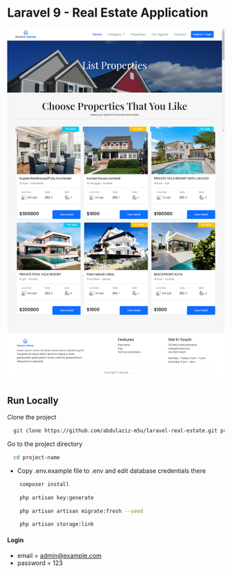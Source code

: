 # Laravel 9 - Real Estate Application

![preview img](/preview.png)

## Run Locally

Clone the project

```bash
  git clone https://github.com/abdulaziz-m5u/laravel-real-estate.git project-name
```

Go to the project directory

```bash
  cd project-name
```

-   Copy .env.example file to .env and edit database credentials there

```bash
    composer install
```

```bash
    php artisan key:generate
```

```bash
    php artisan artisan migrate:fresh --seed
```

```bash
    php artisan storage:link
```

#### Login

-   email = admin@example.com
-   password = 123
